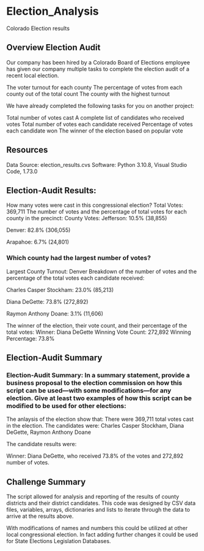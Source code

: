# Election_Analysis
Colorado Election results 
##  Overview Election Audit
Our company has been hired by a Colorado Board of Elections employee has given our company multiple tasks to complete the election audit of a recent local election.

   The voter turnout for each county
   The percentage of votes from each county out of the total count
   The county with the highest turnout
    
   We have already completed the following tasks for you on another project:

   Total number of votes cast
   A complete list of candidates who received votes
   Total number of votes each candidate received
   Percentage of votes each candidate won
   The winner of the election based on popular vote

##   Resources
   Data Source:  election_results.cvs
   Software:  Python 3.10.8, Visual Studio Code, 1.73.0

##   Election-Audit Results: 
   How many votes were cast in this congressional election?
   Total Votes: 369,711
   The number of votes and the percentage of total votes for each county in the precinct:
   County Votes:
   Jefferson: 10.5% (38,855)

   Denver: 82.8% (306,055)

   Arapahoe: 6.7% (24,801)
  
###  Which county had the largest number of votes?
   Largest County Turnout:   Denver
   Breakdown of the number of votes and the percentage of the total votes each candidate received:
   
   Charles Casper Stockham: 23.0% (85,213)
  
   Diana DeGette: 73.8% (272,892)

   Raymon Anthony Doane: 3.1% (11,606)

   The winner of the election, their vote count, and their percentage of the total votes:
   Winner: Diana DeGette
   Winning Vote Count: 272,892
   Winning Percentage: 73.8%
                
                



##  Election-Audit Summary

### Election-Audit Summary: In a summary statement, provide a business proposal to the election commission on how this script can be used—with some modifications—for any election. Give at least two examples of how this script can be modified to be used for other elections:

   The anlaysis of the election show that:
                There were 369,711 total votes cast in the election.
        The candidates were:
                Charles Casper Stockham, Diana DeGette, Raymon Anthony Doane

   The candidate results were:
        
   Winner: Diana DeGette, who received 73.8% of the votes and  272,892 number of votes.
   
   
   



##  Challenge Summary
   The script allowed for analysis and reporting of the results of county districts and their district candidates.  This code was designed by CSV data files, variables, arrays, dictionaries and lists to iterate through the data to arrive at the results above.

   With modifications of names and numbers this could be utilized at other local congressional election.  In fact adding further changes it could be used for State Elections Legislation Databases. 
